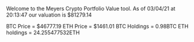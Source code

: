Welcome to the Meyers Crypto Portfolio Value tool. 
As of 03/04/21 at 20:13:47 our valuation is $81279.14 

BTC Price = $46777.19
 ETH Price = $1461.01
BTC Holdings = 0.98BTC
 ETH holdings = 24.255477532ETH 
